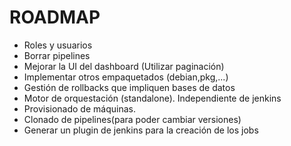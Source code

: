 ROADMAP
=======
  * Roles y usuarios  
  * Borrar pipelines
  * Mejorar la UI del dashboard (Utilizar paginación)
  * Implementar otros empaquetados (debian,pkg,...)
  * Gestión de rollbacks que impliquen bases de datos
  * Motor de orquestación (standalone). Independiente de jenkins
  * Provisionado de máquinas.
  * Clonado de pipelines(para poder cambiar versiones)
  * Generar un plugin de jenkins para la creación de los jobs